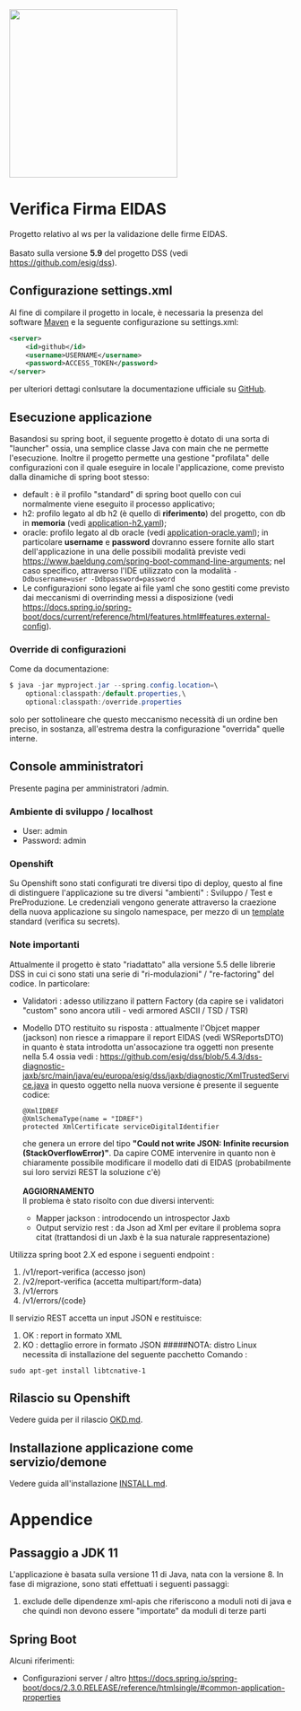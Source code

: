 <img src="https://spring.io/images/spring-logo-9146a4d3298760c2e7e49595184e1975.svg" width="300">

# Verifica Firma EIDAS 

Progetto relativo al ws per la validazione delle firme EIDAS. <br/><br/>
Basato sulla versione <b>5.9</b> del progetto DSS (vedi <https://github.com/esig/dss>).

## Configurazione settings.xml 

Al fine di compilare il progetto in locale, è necessaria la presenza del software [Maven](https://maven.apache.org/) e la seguente configurazione su settings.xml: 

```xml
<server>
	<id>github</id>
	<username>USERNAME</username>
	<password>ACCESS_TOKEN</password>
</server>
```
per ulteriori dettagi conlsutare la documentazione ufficiale su [GitHub](https://docs.github.com/en/packages/working-with-a-github-packages-registry/working-with-the-apache-maven-registry#authenticating-with-a-personal-access-token).

## Esecuzione applicazione 

Basandosi su spring boot, il seguente progetto è dotato di una sorta di "launcher" ossia, una semplice classe Java con main che ne permette l'esecuzione. Inoltre il progetto permette una gestione "profilata" delle configurazioni con il quale eseguire in locale l'applicazione, come previsto dalla dinamiche di spring boot stesso:
- default : è il profilo "standard" di spring boot quello con cui normalmente viene eseguito il processo applicativo; 
- h2: profilo legato al db h2 (è quello di **riferimento**) del progetto, con db in **memoria** (vedi [application-h2.yaml](src/main/resource/application-h2.yaml));
- oracle: profilo legato al db oracle (vedi [application-oracle.yaml](src/main/resource/application-oracle.yaml)); in particolare **username** e **password** dovranno essere fornite allo start dell'applicazione in una delle possibili modalità previste vedi https://www.baeldung.com/spring-boot-command-line-arguments; nel caso specifico, attraverso l'IDE utilizzato con la modalità ```-Ddbusername=user -Ddbpassword=password```
- Le configurazioni sono legate ai file yaml che sono gestiti come previsto dai meccanismi di overrinding messi a disposizione (vedi https://docs.spring.io/spring-boot/docs/current/reference/html/features.html#features.external-config). 


### Override di configurazioni

Come da documentazione:

```java
$ java -jar myproject.jar --spring.config.location=\
    optional:classpath:/default.properties,\
    optional:classpath:/override.properties
```

solo per sottolineare che questo meccanismo necessità di un ordine ben preciso, in sostanza, all'estrema destra la configurazione "overrida" quelle interne.

## Console amministratori

Presente pagina per amministratori /admin.

### Ambiente di sviluppo / localhost

- User: admin
- Password: admin
### Openshift

Su Openshift sono stati configurati tre diversi tipo di deploy, questo al fine di distinguere l'applicazione su tre diversi "ambienti" : Sviluppo / Test e PreProduzione. Le credenziali vengono generate attraverso la craezione della nuova applicazione su singolo namespace, per mezzo di un [template](https://gitlab.ente.regione.emr.it/parer/okd/verificafirma-eidas-config/-/blob/a86dba60c63eda26b927a8cd4fc7c337e4af3319/verifica-firma-eidas-template.yml) standard (verifica su secrets).

### Note importanti

Attualmente il progetto è stato "riadattato" alla versione 5.5 delle librerie DSS in cui ci sono stati una serie di "ri-modulazioni" / "re-factoring" del codice.
In particolare: 
 - Validatori : adesso utilizzano il pattern Factory (da capire se i validatori "custom" sono ancora utili - vedi armored ASCII / TSD / TSR)
 - Modello DTO restituito su risposta : attualmente l'Objcet mapper (jackson) non riesce a rimappare il report EIDAS (vedi WSReportsDTO) in quanto è stata introdotta un'assocazione tra oggetti non presente nella 5.4 ossia 
   vedi : https://github.com/esig/dss/blob/5.4.3/dss-diagnostic-jaxb/src/main/java/eu/europa/esig/dss/jaxb/diagnostic/XmlTrustedService.java in questo oggetto nella nuova versione è presente il seguente codice:
    
    ```
    @XmlIDREF
    @XmlSchemaType(name = "IDREF")
    protected XmlCertificate serviceDigitalIdentifier 
    ```
   
   che genera un errore del tipo <b>"Could not write JSON: Infinite recursion (StackOverflowError)"</b>. 
   Da capire COME intervenire in quanto non è chiaramente possibile modificare il modello dati di EIDAS (probabilmente sui loro servizi REST la soluzione c'è) 
   <br/><br/><b>AGGIORNAMENTO</b> 
   <br/> Il problema è stato risolto con due diversi interventi: 
    - Mapper jackson : introdocendo un introspector Jaxb 
    - Output servizio rest : da Json ad Xml per evitare il problema sopra citat (trattandosi di un Jaxb è la sua naturale rappresentazione) 


Utilizza spring boot 2.X ed espone i seguenti endpoint : 

1.  /v1/report-verifica (accesso json)
2.  /v2/report-verifica (accetta multipart/form-data)
3.  /v1/errors
4.  /v1/errors/{code}

Il servizio REST accetta un input JSON e restituisce: 

1. OK : report in formato XML 
2. KO :  dettaglio errore in formato JSON
#####NOTA: distro Linux necessita di installazione del seguente pacchetto 
Comando : 

```
sudo apt-get install libtcnative-1
```

## Rilascio su Openshift

Vedere guida per il rilascio [OKD.md](OKD.md).

## Installazione applicazione come servizio/demone

Vedere guida all'installazione [INSTALL.md](INSTALL.md).

# Appendice

## Passaggio a JDK 11 

L'applicazione è basata sulla versione 11 di Java, nata con la versione 8. In fase di migrazione, sono stati effettuati i seguenti passaggi: 

1. exclude delle dipendenze xml-apis che riferiscono a moduli noti di java e che quindi non devono essere "importate" da moduli di terze parti
## Spring Boot

Alcuni riferimenti:

- Configurazioni server / altro  https://docs.spring.io/spring-boot/docs/2.3.0.RELEASE/reference/htmlsingle/#common-application-properties
